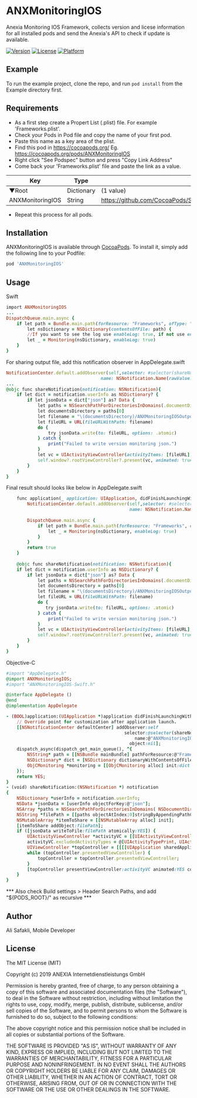 # ANXMonitoringIOS
Anexia Monitoring IOS Framework, collects version and licese information for all installed pods and send the Anexia's API to check if update is available.

[![Version](https://img.shields.io/cocoapods/v/ANXMonitoringIOS.svg?style=flat)](https://cocoapods.org/pods/ANXMonitoringIOS)
[![License](https://img.shields.io/cocoapods/l/ANXMonitoringIOS.svg?style=flat)](https://cocoapods.org/pods/ANXMonitoringIOS)
[![Platform](https://img.shields.io/cocoapods/p/ANXMonitoringIOS.svg?style=flat)](https://cocoapods.org/pods/ANXMonitoringIOS)

## Example

To run the example project, clone the repo, and run `pod install` from the Example directory first.

## Requirements
* As a first step create a Propert List (.plist) file. For example 'Frameworks.plist'.
* Check your Pods in Pod file and copy the name of your first pod. 
* Paste this name as a key area of the plist.
* Find this pod in https://cocoapods.org/
        Eg. https://cocoapods.org/pods/ANXMonitoringIOS
* Right click "See Podspec" button and press "Copy Link Address"
* Come back your 'Frameworks.plist' file and paste the link as a value.


| Key  | Type | Value |
| ------------- | ------------- | ------------- |
| ▼Root | Dictionary |  (1 value)
| ANXMonitoringIOS  | String | https://github.com/CocoaPods/Specs/blob/master/Specs/3/4/b/ANXMonitoringIOS/1.0.3/ANXMonitoringIOS.podspec.json  |

* Repeat this process for all pods.


## Installation

ANXMonitoringIOS is available through [CocoaPods](https://cocoapods.org). To install
it, simply add the following line to your Podfile:

```ruby
pod 'ANXMonitoringIOS'
```
## Usage
Swift
```ruby
import ANXMonitoringIOS
...
DispatchQueue.main.async {
    if let path = Bundle.main.path(forResource: "Frameworks", ofType: "plist"), 
        let nsDictionary = NSDictionary(contentsOfFile: path) {
        //If you want to see the log use enableLog: true, if not use enableLog: false
        let _ = Monitoring(nsDictionary, enableLog: true)
    }
}
```

For sharing output file, add this notification observer in AppDelegate.swift 
```ruby
NotificationCenter.default.addObserver(self,selector: #selector(shareNotification),
                                    name: NSNotification.Name(rawValue: "ANXMonitoringIOS"),object: nil)
...
@objc func shareNotification(notification: NSNotification){
    if let dict = notification.userInfo as NSDictionary? {
        if let jsonData = dict["json"] as? Data {
            let paths = NSSearchPathForDirectoriesInDomains(.documentDirectory, .userDomainMask, true)
            let documentsDirectory = paths[0]
            let filename = "\(documentsDirectory)/ANXMonitoringIOSOutput.json"
            let fileURL = URL(fileURLWithPath: filename)
            do {
                try jsonData.write(to: fileURL, options: .atomic)
            } catch {
                print("Failed to write version monitoring json.")
            }
            let vc = UIActivityViewController(activityItems: [fileURL], applicationActivities: [])
            self.window?.rootViewController?.present(vc, animated: true, completion: nil)
        }       
    }
}
```
Final result should looks like below in AppDelegate.swift
```ruby
    func application(_ application: UIApplication, didFinishLaunchingWithOptions launchOptions:      [UIApplication.LaunchOptionsKey: Any]?) -> Bool {
        NotificationCenter.default.addObserver(self,selector: #selector(shareNotification),
                                               name: NSNotification.Name(rawValue: "ANXMonitoringIOS"),object: nil)
        
        DispatchQueue.main.async {
            if let path = Bundle.main.path(forResource: "Frameworks", ofType: "plist"), let nsDictionary = NSDictionary(contentsOfFile: path) {
                let _ = Monitoring(nsDictionary, enableLog: true)
            }
        }
        return true
    }
    
    @objc func shareNotification(notification: NSNotification){
    if let dict = notification.userInfo as NSDictionary? {
        if let jsonData = dict["json"] as? Data {
            let paths = NSSearchPathForDirectoriesInDomains(.documentDirectory, .userDomainMask, true)
            let documentsDirectory = paths[0]
            let filename = "\(documentsDirectory)/ANXMonitoringIOSOutput.json"
            let fileURL = URL(fileURLWithPath: filename)
            do {
               try jsonData.write(to: fileURL, options: .atomic)
            } catch {
                print("Failed to write version monitoring json.")
            }
            let vc = UIActivityViewController(activityItems: [fileURL], applicationActivities: [])
            self.window?.rootViewController?.present(vc, animated: true, completion: nil)
        }
    }
}
```

Objective-C
```ruby
#import "AppDelegate.h"
@import ANXMonitoringIOS;
#import "ANXMonitoringIOS-Swift.h"

@interface AppDelegate ()
@end
@implementation AppDelegate

- (BOOL)application:(UIApplication *)application didFinishLaunchingWithOptions:(NSDictionary *)launchOptions {
    // Override point for customization after application launch.
    [[NSNotificationCenter defaultCenter] addObserver:self
                                             selector:@selector(shareNotification:)
                                                 name:@"ANXMonitoringIOS"
                                               object:nil];
    dispatch_async(dispatch_get_main_queue(), ^{
        NSString* path = [[NSBundle mainBundle] pathForResource:@"Frameworks" ofType:@"plist"];
        NSDictionary* dict = [NSDictionary dictionaryWithContentsOfFile:path];
        ObjCMonitoring *monitoring = [[ObjCMonitoring alloc] init:dict enableLog:YES];
    });
    return YES;
}
- (void) shareNotification:(NSNotification *) notification
{
    NSDictionary *userInfo = notification.userInfo;
    NSData *jsonData = [userInfo objectForKey:@"json"];
    NSArray *paths = NSSearchPathForDirectoriesInDomains( NSDocumentDirectory, NSUserDomainMask, YES);
    NSString *filePath = [[paths objectAtIndex:0]stringByAppendingPathComponent:@"ANXMonitoringIOSOutput.json"];
    NSMutableArray *itemToShare = [[NSMutableArray alloc] init];
    [itemToShare addObject:filePath];
    if ([jsonData writeToFile:filePath atomically:YES]) {
        UIActivityViewController *activityVC = [[UIActivityViewController alloc] initWithActivityItems:itemToShare applicationActivities:nil];
        activityVC.excludedActivityTypes = @[UIActivityTypePrint, UIActivityTypeCopyToPasteboard, UIActivityTypeAssignToContact, UIActivityTypeSaveToCameraRoll]; 
        UIViewController *topController = [[[[UIApplication sharedApplication] delegate] window] rootViewController];
        while (topController.presentedViewController) {
            topController = topController.presentedViewController;
        }
        [topController presentViewController:activityVC animated:YES completion:nil];
    }
}
```



*** Also check Build settings > Header Search Paths, and add "${PODS_ROOT}/" as recursive ***



## Author

Ali Safakli, Mobile Developer

## License

The MIT License (MIT)

Copyright (c) 2019 ANEXIA Internetdienstleistungs GmbH

Permission is hereby granted, free of charge, to any person obtaining a copy
of this software and associated documentation files (the "Software"), to deal
in the Software without restriction, including without limitation the rights
to use, copy, modify, merge, publish, distribute, sublicense, and/or sell
copies of the Software, and to permit persons to whom the Software is
furnished to do so, subject to the following conditions:

The above copyright notice and this permission notice shall be included in all
copies or substantial portions of the Software.

THE SOFTWARE IS PROVIDED "AS IS", WITHOUT WARRANTY OF ANY KIND, EXPRESS OR
IMPLIED, INCLUDING BUT NOT LIMITED TO THE WARRANTIES OF MERCHANTABILITY,
FITNESS FOR A PARTICULAR PURPOSE AND NONINFRINGEMENT. IN NO EVENT SHALL THE
AUTHORS OR COPYRIGHT HOLDERS BE LIABLE FOR ANY CLAIM, DAMAGES OR OTHER
LIABILITY, WHETHER IN AN ACTION OF CONTRACT, TORT OR OTHERWISE, ARISING FROM,
OUT OF OR IN CONNECTION WITH THE SOFTWARE OR THE USE OR OTHER DEALINGS IN THE
SOFTWARE.


